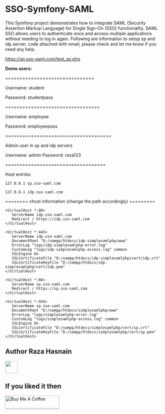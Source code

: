 # SSO-Symfony-SAML

This Symfony project demonstrates how to integrate SAML (Security Assertion Markup Language) for Single Sign-On (SSO) functionality. SAML SSO allows users to authenticate once and access multiple applications without needing to log in again.
Following are information to setup sp and idp server, code attached with email, please check and let me know if you need any help.

https://sp.sso-saml.com/test_sp.php

**Demo users:**

===============================

Username: student

Password: studentpass

=================================

Username: employee

Password: employeepass

=====================================

Admin user in sp and idp servers

Username: admin
Password: raza123

===================================

Host entries:
````
127.0.0.1 sp.sso-saml.com

127.0.0.1 idp.sso-saml.com
````

======== vhost information (change the path accordingly) =========
````
<VirtualHost *:80>
   ServerName idp.sso-saml.com
   Redirect / https://idp.sso-saml.com
</VirtualHost>

<VirtualHost *:443>
   ServerName idp.sso-saml.com
   DocumentRoot "D:/xampp/htdocs/idp-simplesamlphp/www"
   ErrorLog "logs/idp-simplesamlphp-error.log"
   CustomLog "logs/idp-simplesamlphp-access.log" common
   SSLEngine On
   SSLCertificateFile "D:/xampp/htdocs/idp-simplesamlphp/cert/idp.crt"
   SSLCertificateKeyFile "D:/xampp/htdocs/idp-simplesamlphp/cert/idp.pem"
</VirtualHost>

<VirtualHost *:80>
   ServerName sp.sso-saml.com
   Redirect / https://sp.sso-saml.com
</VirtualHost>

<VirtualHost *:443>
   ServerName sp.sso-saml.com
   DocumentRoot "D:/xampp/htdocs/simplesamlphp/www"
   ErrorLog "logs/simplesamlphp-error.log"
   CustomLog "logs/simplesamlphp-access.log" common
   SSLEngine On
   SSLCertificateFile "D:/xampp/htdocs/simplesamlphp/cert/sp.crt"
   SSLCertificateKeyFile "D:/xampp/htdocs/simplesamlphp/cert/sp.pem"
</VirtualHost>
````

## Author Raza Hasnain

<div>
    <a href="https://github.com/aliraza170"><img src="https://avatars.githubusercontent.com/u/18546274?v=4" width="40" /></a>
</div>

## If you liked it then 

<a href="https://www.buymeacoffee.com/razadubai" target="_blank"><img src="https://www.buymeacoffee.com/assets/img/custom_images/orange_img.png" alt="Buy Me A Coffee" style="height: 41px !important;width: 174px !important;box-shadow: 0px 3px 2px 0px rgba(190, 190, 190, 0.5) !important;-webkit-box-shadow: 0px 3px 2px 0px rgba(190, 190, 190, 0.5) !important;" ></a>
